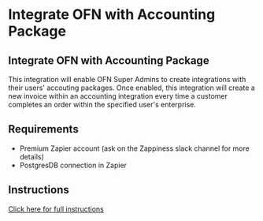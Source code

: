 # Integrate OFN with Accounting Package

## Integrate OFN with Accounting Package

This integration will enable OFN Super Admins to create integrations with their users' accouting packages. Once enabled, this integration will create a new invoice within an accounting integration every time a customer completes an order within the specified user's enterprise.

## Requirements

* Premium Zapier account (ask on the Zappiness slack channel for more details)
* PostgresDB connection in Zapier

## Instructions

[Click here for full instructions](https://docs.google.com/document/d/1i-bN3RBLcNruKMoiA4rk67G9kIT_dK0a5EXNgNfPN6c/edit)
